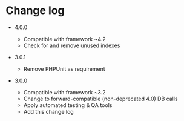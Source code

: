 # Change log

* 4.0.0
    * Compatible with framework ~4.2
    * Check for and remove unused indexes

* 3.0.1
    * Remove PHPUnit as requirement

* 3.0.0
    * Compatible with framework ~3.2
    * Change to forward-compatible (non-deprecated 4.0) DB calls
    * Apply automated testing & QA tools
    * Add this change log
